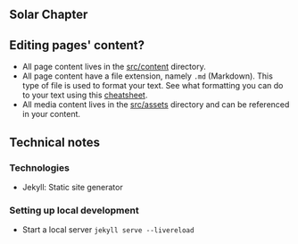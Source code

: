 Solar Chapter
---

## Editing pages' content?
- All page content lives in the [src/content](src/content) directory.
- All page content have a file extension, namely `.md` (Markdown). This type of file is used to format your text. See what formatting you can do to your text using this [cheatsheet](https://www.markdownguide.org/cheat-sheet/).
- All media content lives in the [src/assets](src/assets) directory and can be referenced in your content.

## Technical notes
### Technologies
- Jekyll: Static site generator

### Setting up local development
- Start a local server
`jekyll serve --livereload`
